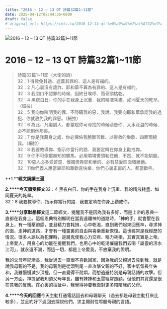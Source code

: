 ```yaml
---
title: "2016 – 12 – 13 QT 詩篇32篇1~11節"
date: 2025-04-12T02:44:36+0800
draft: false
# original_url: https://cmtc.tw/2016-12-13-qt-%e8%a9%a9%e7%af%8732%e7%af%87111%e7%af%80
---
```


![2016 – 12 – 13 QT 詩篇32篇1~11節](/images/qt.jpg   "2016 – 12 – 13 QT 詩篇32篇1~11節")

# 2016 – 12 – 13 QT 詩篇32篇1~11節

> 詩篇32篇1~11節（大衛的詩）  
> 32：1 得赦免其過、遮蓋其罪的、這人是有福的。  
> 32：2 凡心裏沒有詭詐、耶和華不算為有罪的、這人是有福的。  
> 32：3 我閉口不認罪的時候、因終日唉哼、而骨頭枯乾。  
> 32：4 黑夜白日、你的手在我身上沉重．我的精液耗盡、如同夏天的乾旱。（細拉）  
> 32：5 我向你陳明我的罪、不隱瞞我的惡．我說、我要向耶和華承認我的過犯、你就赦免我的罪惡。（細拉）  
> 32：6 為此、凡虔誠人、都當趁你可尋找的時候禱告你．大水泛溢的時候、必不能到他那裏。  
> 32：7 你是我藏身之處．你必保佑我脫離苦難、以得救的樂歌、四面環繞我。（細拉）  
> 32：8 我要教導你、指示你當行的路．我要定睛在你身上勸戒你。  
> 32：9 你不可像那無知的騾馬、必用嚼環轡頭勒住他．不然、就不能馴服。  
> 32：10惡人必多受苦楚．惟獨倚靠耶和華的、必有慈愛四面環繞他。  
> 32：11你們義人應當靠耶和華歡喜快樂．你們心裏正直的人、都當歡呼。

**1.****經文誦讀三遍**

**2.****今天領受經文**32：4 黑夜白日、你的手在我身上沉重．我的精液耗盡、如同夏天的乾旱。  
32：8 我要教導你、指示你當行的路．我要定睛在你身上勸戒你。

**3.****分享默想經文**這二節經文，提醒我不是因為我有多好，而是上帝的恩典一直都在我身上。這個恩典特別顯明在當我遠離神的道路時，「神的手」就會壓在我身上，有一種壓迫感，並且精力會耗損，心中乾渴，直到我們起來回應神，尋求神的面，走神的道路，才會有一種靈裏的自由與喜樂重新恢復。這也經常是我經歷的情況。很多人誤以為犯罪時，是魔鬼使我心力交瘁、精力耗損，其實真實是上帝。上帝愛人，用良心的功能在提醒我們，也用心中的乾渴催逼我們去喝「屬靈的活水江河」，就永遠不渴，而這一切，都是上帝愛我，不放棄我的證明。

我的父母年紀漸長，我從過去一直很不喜歡回家，因為我的父親過去見到我，就是說我母親的不是，我的母親則是從頭到尾一直攻擊父親的不好，家中氣氛長年失和，我雖慢慢減少頂撞，但一直覺得不耐煩，而想逃避特別是母親話語的攻擊。但另一方面，神提醒我知道父母年長，雖有妹妹和玉雲經常照顧，但他們其實還是很在意我的反應。在心裏的拉扯中，我覺得神要我面對更多陪陪我的父母。

**4.****今天的回應**今天主動打通電話回去和母親聊天（過去都是母親主動打來比較多），並且約好下週回去探視他們，求主賜耐性聆聽母親的言語。